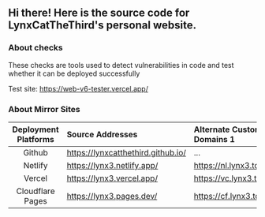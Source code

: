 ## Hi there! Here is the source code for LynxCatTheThird's personal website.

### About checks

These checks are tools used to detect vulnerabilities in code and test whether it can be deployed successfully

Test site: <https://web-v6-tester.vercel.app/>

### About Mirror Sites

| Deployment Platforms | Source Addresses                     | Alternate Custom Domains 1 | Alternate Custom Domains 1 | Alternate Custom Domains 2           |
| :------------------: | :----------------------------------- | :------------------------- | :------------------------- | :----------------------------------- |
|        Github        | <https://lynxcatthethird.github.io/> | ...                        | ...                        | ...                                  |
|       Netlify        | <https://lynx3.netlify.app/>         | <https://nl.lynx3.top/>    | <https://nl.lctt.eu.org/>  | <https://nl.lynxcatthethird.eu.org/> |
|        Vercel        | <https://lynx3.vercel.app/>          | <https://vc.lynx3.top/>    | <https://vc.lctt.eu.org/>  | <https://vc.lynxcatthethird.eu.org/> |
|   Cloudflare Pages   | <https://lynx3.pages.dev/>           | <https://cf.lynx3.top/>    | <https://cf.lctt.eu.org/>  | <https://cf.lynxcatthethird.eu.org/> |
